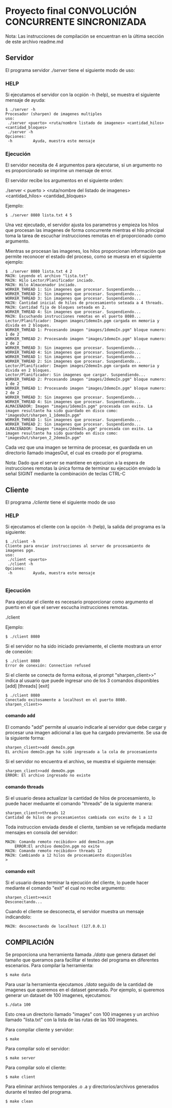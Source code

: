 ﻿# Proyecto final CONVOLUCIÓN CONCURRENTE SINCRONIZADA

Nota: Las instrucciones de compilación se encuentran en la última sección de este archivo readme.md

## Servidor

El programa servidor *./server* tiene el siguiente modo de uso:
### HELP
Si ejecutamos el servidor con la ocpión -h (help), se muestra el siguiente mensaje de ayuda:
```
$ ./server -h
Procesador (sharpen) de imagenes multiples
uso:
 ./server <puerto> <ruta/nombre listado de imagenes> <cantidad_hilos> <cantidad_bloques>
 ./server -h
Opciones:
 -h			Ayuda, muestra este mensaje
```

### Ejecución
El servidor necesita de 4 argumentos para ejecutarse, si un argumento no es proporcionado se imprime un mensaje de error.

El servidor recibe los argumentos en el siguiente orden:

./server < puerto > <ruta/nombre del listado de imagenes> <cantidad_hilos> <cantidad_bloques>
	
Ejemplo:
```
$ ./server 8080 lista.txt 4 5
```

Una vez ejecutado, el servidor ajusta los parametros y empieza los hilos que procesan las imagenes de forma concurrente mientras el hilo principal toma la tarea de escuchar instrucciones remotas en el <puerto> proporcionado como argumento.

Mientras se procesan las imagenes, los hilos proporcionan información que permite reconocer el estado del proceso, como se muesra en el siguiente ejemplo:
```
$ ./server 8080 lista.txt 4 2
MAIN: Leyendo el archivo "lista.txt"
MAIN: Hilo Lector/Planificador inciado.
MAIN: Hilo Almacenador inciado.
WORKER_THREAD 1: Sin imagenes que procesar. Suspendiendo...
WORKER_THREAD 2: Sin imagenes que procesar. Suspendiendo...
WORKER_THREAD 3: Sin imagenes que procesar. Suspendiendo...
MAIN: Cantidad inicial de hilos de procesamiento seteada a 4 threads.
MAIN: Cantidad fija de bloques seteada en 2.
WORKER_THREAD 4: Sin imagenes que procesar. Suspendiendo...
MAIN: Escuchando instrucciones remotas en el puerto 8080...
Lector/Planificador: Imagen images/1demoIn.pgm cargada en memoria y divida en 2 bloques.
WORKER_THREAD 1: Procesando imagen "images/1demoIn.pgm" bloque numero: 1 de 2
WORKER_THREAD 2: Procesando imagen "images/1demoIn.pgm" bloque numero: 2 de 2
WORKER_THREAD 3: Sin imagenes que procesar. Suspendiendo...
WORKER_THREAD 4: Sin imagenes que procesar. Suspendiendo...
WORKER_THREAD 1: Sin imagenes que procesar. Suspendiendo...
WORKER_THREAD 2: Sin imagenes que procesar. Suspendiendo...
Lector/Planificador: Imagen images/2demoIn.pgm cargada en memoria y divida en 2 bloques.
Lector/Planificador: Sin imagenes que cargar. Suspendiendo...
WORKER_THREAD 2: Procesando imagen "images/2demoIn.pgm" bloque numero: 1 de 2
WORKER_THREAD 1: Procesando imagen "images/2demoIn.pgm" bloque numero: 2 de 2
WORKER_THREAD 3: Sin imagenes que procesar. Suspendiendo...
WORKER_THREAD 4: Sin imagenes que procesar. Suspendiendo...
ALMACENADOR: Imagen "images/1demoIn.pgm" procesada con exito. La imagen resultante ha sido guardado en disco como: "imagesOut/sharpen_1_1demoIn.pgm"
WORKER_THREAD 1: Sin imagenes que procesar. Suspendiendo...
WORKER_THREAD 2: Sin imagenes que procesar. Suspendiendo...
ALMACENADOR: Imagen "images/2demoIn.pgm" procesada con exito. La imagen resultante ha sido guardado en disco como: "imagesOut/sharpen_2_2demoIn.pgm"
```
Cada vez que una imagen se termina de procesar, es guardada en un directorio llamado imagesOut, el cual es creado por el programa.
	
Nota: Dado que el server se mantiene en ejecucion a la espera de instrucciones remotas la única forma de terminar su ejecución enviado la señal SIGINT mediante la combinación de teclas CTRL-C
	

## Cliente

El programa *./cliente* tiene el siguiente modo de uso 
### HELP
Si ejecutamos el cliente con la opción -h (help), la salida del programa es la siguiente:
```
$ ./client -h
Cliente para enviar instrucciones al server de procesamiento de imagenes pgm.
uso:
 ./client <puerto>
 ./client -h
Opciones:
 -h			Ayuda, muestra este mensaje


```
### Ejecución
Para ejecutar el cliente es necesario proporcionar como argumento el puerto en el que el server escucha instrucciones remotas.
	
./client <puerto>
	
Ejemplo:
```
$ ./client 8080
```

Si el servidor no ha sido iniciado previamente, el cliente mostrara un error de conexión:
```
$ ./client 8080
Error de conexión: Connection refused
```

Si el cliente se conecta de forma exitosa, el prompt "sharpen_client>>" indica al usuario que puede ingresar uno de los 3 comandos disponibles [add] [threads] [exit]
```
$ ./client 8080
Conectado exitosamente a localhost en el puerto 8080.
sharpen_client>>
```

#### comando add
El comando "add" permite al usuario indicarle al servidor que debe cargar y procesar una imagen adicional a las que ha cargado previamente.
Se usa de la siguiente forma:
```
sharpen_client>>add demoIn.pgm
EL archivo demoIn.pgm ha sido ingresado a la cola de procesamiento
```
Si el servidor no encuentra el archivo, se muestra el siguiente mensaje:
```
sharpen_client>>add demoOn.pgm
ERROR: El archivo ingresado no existe
```
#### comando threads
Si el usuario desea actualizar la cantidad de hilos de procesamiento, lo puede hacer meduante el comando "threads" de la siguiente manera:
```
sharpen_client>>threads 12
Cantidad de hilos de procesamientos cambiada con exito de 1 a 12
```
Toda instruccion enviada desde el cliente, tambien se ve reflejada mediante mensajes en consola del servidor:
```
MAIN: Comando remoto recibido>> add demoInn.pgm
	ERROR:El archivo demoInn.pgm no exite
MAIN: Comando remoto recibido>> threads 12 
MAIN: Cambiando a 12 hilos de procesamiento disponibles
> 
```
#### comando exit
Si el usuario desea terminar la ejecución del cliente, lo puede hacer mediante el comando "exit" el cual no recibe argumento:
```
sharpen_client>>exit
Desconectando...
```
Cuando el cliente se desconecta, el servidor muestra un mensaje indicandolo:
```
MAIN: desconectando de localhost (127.0.0.1)
```

## COMPILACIÓN

Se proporciona una herramienta llamada *./data* que genera dataset del tamaño que queramos para facilitar el testeo del programa en diferentes escenarios.
Para compilar la herramienta:
```
$ make data
```
Para usar la herramienta ejecutamos *./data* seguido de la cantidad de imagenes que queremos en el dataset generado.
Por ejemplo, si queremos generar un dataset de 100 imagenes, ejecutamos:
```
$./data 100
```
Esto crea un directorio llamado "images" con 100 imagenes y un archivo llamado "lista.txt" con la lista de las rutas de las 100 imagenes.

Para compilar cliente y servidor:
```
$ make
```
Para compilar solo el servidor:
```
$ make server
```
Para compilar solo el cliente:
```
$ make client
```
Para eliminar archivos temporales .o .a y directorios/archivos generados durante el testeo del programa.
```
$ make clean
```
